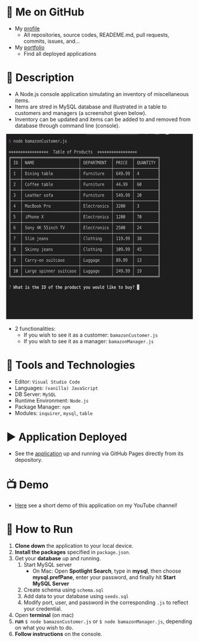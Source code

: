 # :link: Me on GitHub
* My [profile](https://github.com/Arsalan-Sadri)
  * All repositories, source codes, READEME.md, pull requests, commits, issues, and...
* My [portfolio](https://Arsalan-Sadri.github.io)
  * Find all deployed applications 

# :page_with_curl: Description
* A Node.js console application simulating an inventory of miscellaneous items.
* Items are stred in MySQL database and illustrated in a table to customers and managers (a screenshot given below).
* Inventory can be updated and items can be added to and removed from database through command line (console).

<img src="Docs/Images/inventory_table.png" width="600" height="500">

* 2 functionalities:
  * If you wish to see it as a customer: `bamazonCustomer.js`
  * If you wish to see it as a manager: `bamazonManager.js`

# :nut_and_bolt: Tools and Technologies
* Editor: `Visual Studio Code`
* Languages: `(vanilla) JavaScript`
* DB Server: `MySQL`
* Runtime Environment: `Node.js`
* Package Manager: `npm`
* Modules: `inquirer`, `mysql`, `table`

# :arrow_forward: Application Deployed
* See the [application]() up and running via GitHub Pages directly from its depository. 


# :tv: Demo
* [Here](https://youtu.be/jGRjsO4kqg4) see a short demo of this application on my YouTube channel!

# :wrench: How to Run
1. **Clone down** the application to your local device.
2. **Install the packages** specified in `package.json`.
3. Get your **database** up and running.
   1. Start MySQL server
      * On Mac: Open **Spotlight Search**, type in **mysql**, then choose **mysql.prefPane**,
       enter your password, and finally hit **Start MySQL Server**
   2. Create schema using `schema.sql`
   3. Add data to your database using `seeds.sql`
   4. Modify port, user, and password in the corresponding `.js` to reflect your credential.
4. Open **terminal** (on mac)
5. **run** `$ node bamazonCustomer.js` or `$ node bamazonManager.js`, depending on what you wish to do.
6. **Follow instructions** on the console.
